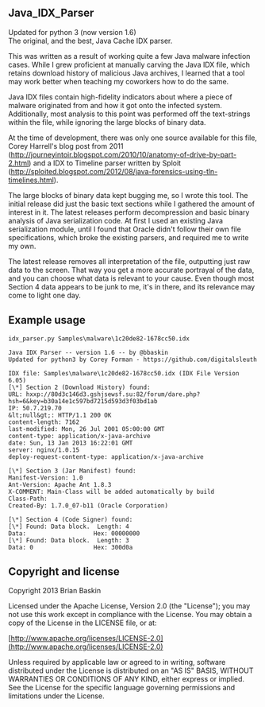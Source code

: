 ## Java_IDX_Parser
Updated for python 3 (now version 1.6)<br>
The original, and the best, Java Cache IDX parser.

This was written as a result of working quite a few Java malware infection cases. While I grew proficient at manually carving the Java IDX file, which retains download history of malicious Java archives, I learned that a tool may work better when teaching my coworkers how to do the same.

Java IDX files contain high-fidelity indicators about where a piece of malware originated from and how it got onto the infected system. Additionally, most analysis to this point was performed off the text-strings within the file, while ignoring the large blocks of binary data.

At the time of development, there was only one source available for this file, Corey Harrell's blog post from 2011 (http://journeyintoir.blogspot.com/2010/10/anatomy-of-drive-by-part-2.html) and a IDX to Timeline parser written by Sploit (http://sploited.blogspot.com/2012/08/java-forensics-using-tln-timelines.html).

The large blocks of binary data kept bugging me, so I wrote this tool. The initial release did just the basic text sections while I gathered the amount of interest in it. The latest releases perform decompression and basic binary analysis of Java serialization code. At first I used an existing Java serialization module, until I found that Oracle didn't follow their own file specifications, which broke the existing parsers, and required me to write my own.

The latest release removes all interpretation of the file, outputting just raw data to the screen. That way you get a more accurate portrayal of the data, and you can choose what data is relevant to your cause. Even though most Section 4 data appears to be junk to me, it's in there, and its relevance may come to light one day.

## Example usage

    idx_parser.py Samples\malware\1c20de82-1678cc50.idx
    
    Java IDX Parser -- version 1.6 -- by @bbaskin
    Updated for python3 by Corey Forman - https://github.com/digitalsleuth
    
    IDX file: Samples\malware\1c20de82-1678cc50.idx (IDX File Version 6.05)
    [\*] Section 2 (Download History) found:
    URL: hxxp://80d3c146d3.gshjsewsf.su:82/forum/dare.php?hsh=6&key=b30a14e1c597bd7215d593d3f03bd1ab
    IP: 50.7.219.70
    &lt;null&gt;: HTTP/1.1 200 OK
    content-length: 7162
    last-modified: Mon, 26 Jul 2001 05:00:00 GMT
    content-type: application/x-java-archive
    date: Sun, 13 Jan 2013 16:22:01 GMT
    server: nginx/1.0.15
    deploy-request-content-type: application/x-java-archive

    [\*] Section 3 (Jar Manifest) found:
    Manifest-Version: 1.0
    Ant-Version: Apache Ant 1.8.3
    X-COMMENT: Main-Class will be added automatically by build
    Class-Path:
    Created-By: 1.7.0_07-b11 (Oracle Corporation)

    [\*] Section 4 (Code Signer) found:
    [\*] Found: Data block.  Length: 4
    Data:                   Hex: 00000000
    [\*] Found: Data block.  Length: 3
    Data: 0                 Hex: 300d0a

## Copyright and license

Copyright 2013 Brian Baskin

Licensed under the Apache License, Version 2.0 (the "License");
you may not use this work except in compliance with the License.
You may obtain a copy of the License in the LICENSE file, or at:

  [http://www.apache.org/licenses/LICENSE-2.0](http://www.apache.org/licenses/LICENSE-2.0)

Unless required by applicable law or agreed to in writing, software
distributed under the License is distributed on an "AS IS" BASIS,
WITHOUT WARRANTIES OR CONDITIONS OF ANY KIND, either express or implied.
See the License for the specific language governing permissions and
limitations under the License.

